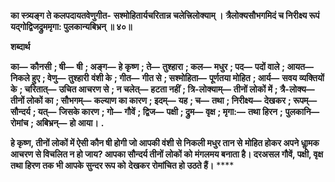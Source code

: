 **का स्त्र्यङ्ग ते कलपदायतवेणुगीत-** **सश्मोहितार्यचरितान्न चलेत्त्रिलोक्याम् ।** **त्रैलोक्यसौभगमिदं च निरीक्ष्य रूपं** **यद्गोद्विजद्रुममृगा: पुलकान्यबिभ्रन् ॥ ४०॥** 

**शब्दार्थ** 

**का—** **कौनसी** **; षी—** **षी** **; अङ्ग—** **हे कृष्ण** **; ते—** **तुश्हारा** **; कल—** **मधुर** **; पद—** **पदों वाले** **; आयत—** **निकले हुए** **; वेणु—** **तुश्हारी** **वंशी के** **; गीत—** **गीत से** **; सश्मोहिता—** **पूर्णतया मोहित** **; आर्य—** **सवय व्यक्तियों के** **; चरितात्—** **उचित आचरण से** **; न चलेत्—** **हटता नहीं** **; त्रि-लोक्याम्—** **तीनों लोकों में** **; त्रै-लोक्य—** **तीनों लोकों का** **; सौभगम्—** **कल्याण का कारण** **; इदम्—** **यह** **; च—** **तथा** **; निरीक्ष्य—** **देखकर** **; रूपम्—** **सौन्दर्य** **; यत्—** **जिसके कारण** **; गो—** **गौवें** **; द्विज—** **पक्षी** **; द्रुम—** **वृक्ष** **; मृगा:—** **तथा हिरन** **;** **पुलकानि—** **रोमांच** **; अबिभ्रन्—** **हो आया।** **.** 

**हे कृष्ण, तीनों लोकों में ऐसी कौन षी होगी जो आपकी वंशी से निकली मधुर तान से** **मोहित होकर अपने धाॢमक आचरण से विचलित न हो जाय? आपका सौन्दर्य तीनों लोकों को** **मंगलमय बनाता है। दरअसल गौवें, पक्षी, वृक्ष तथा हिरण तक भी आपके सुन्दर रूप को** **देखकर रोमांचित हो उठते हैं।** **** 